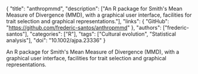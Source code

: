 {
  "title": "anthropmmd",
  "description": ["An R package for Smith's Mean Measure of Divergence (MMD), with a graphical user interface, facilities for trait selection and graphical representations."],
  "links": {
    "GitHub": "https://github.com/frederic-santos/anthropmmd"
  },
  "authors": ["frederic-santos"],
  "categories": ["R"],
  "tags": ["Cultural evolution", "Statistical analysis"],
  "doi": "10.1002/ajpa.23336"
}

<!-- Generated by csv2md.R – do not edit by hand -->

An R package for Smith's Mean Measure of Divergence (MMD), with a graphical user interface, facilities for trait selection and graphical representations.